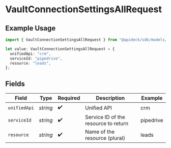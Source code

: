 # VaultConnectionSettingsAllRequest

## Example Usage

```typescript
import { VaultConnectionSettingsAllRequest } from "@apideck/sdk/models/operations";

let value: VaultConnectionSettingsAllRequest = {
  unifiedApi: "crm",
  serviceId: "pipedrive",
  resource: "leads",
};
```

## Fields

| Field                                | Type                                 | Required                             | Description                          | Example                              |
| ------------------------------------ | ------------------------------------ | ------------------------------------ | ------------------------------------ | ------------------------------------ |
| `unifiedApi`                         | *string*                             | :heavy_check_mark:                   | Unified API                          | crm                                  |
| `serviceId`                          | *string*                             | :heavy_check_mark:                   | Service ID of the resource to return | pipedrive                            |
| `resource`                           | *string*                             | :heavy_check_mark:                   | Name of the resource (plural)        | leads                                |
